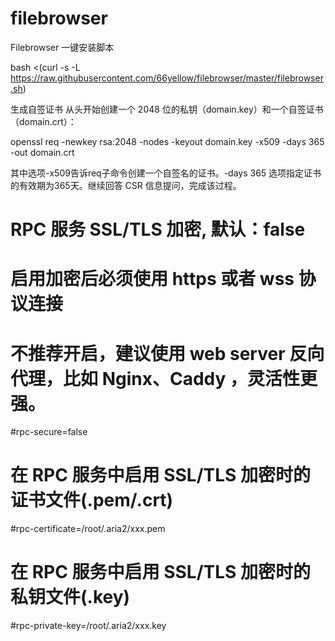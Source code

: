 # filebrowser
Filebrowser 一键安装脚本

bash <(curl -s -L https://raw.githubusercontent.com/66yellow/filebrowser/master/filebrowser.sh)

生成自签证书
从头开始创建一个 2048 位的私钥（domain.key）和一个自签证书（domain.crt）：

openssl req -newkey rsa:2048 -nodes -keyout domain.key -x509 -days 365 -out domain.crt

其中选项-x509告诉req子命令创建一个自签名的证书。-days 365 选项指定证书的有效期为365天。继续回答 CSR 信息提问，完成该过程。

# RPC 服务 SSL/TLS 加密, 默认：false
# 启用加密后必须使用 https 或者 wss 协议连接
# 不推荐开启，建议使用 web server 反向代理，比如 Nginx、Caddy ，灵活性更强。
#rpc-secure=false

# 在 RPC 服务中启用 SSL/TLS 加密时的证书文件(.pem/.crt)
#rpc-certificate=/root/.aria2/xxx.pem

# 在 RPC 服务中启用 SSL/TLS 加密时的私钥文件(.key)
#rpc-private-key=/root/.aria2/xxx.key
